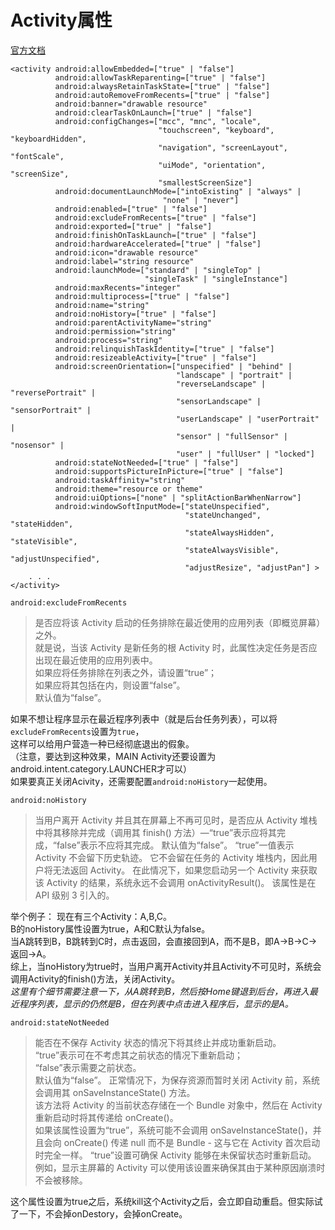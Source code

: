 ---
---

# Activity属性

[官方文档](https://developer.android.google.cn/guide/topics/manifest/activity-element?hl=zh-cn)

```
<activity android:allowEmbedded=["true" | "false"]
          android:allowTaskReparenting=["true" | "false"]
          android:alwaysRetainTaskState=["true" | "false"]
          android:autoRemoveFromRecents=["true" | "false"]
          android:banner="drawable resource"
          android:clearTaskOnLaunch=["true" | "false"]
          android:configChanges=["mcc", "mnc", "locale",
                                 "touchscreen", "keyboard", "keyboardHidden",
                                 "navigation", "screenLayout", "fontScale",
                                 "uiMode", "orientation", "screenSize",
                                 "smallestScreenSize"]
          android:documentLaunchMode=["intoExisting" | "always" |
                                  "none" | "never"]
          android:enabled=["true" | "false"]
          android:excludeFromRecents=["true" | "false"]
          android:exported=["true" | "false"]
          android:finishOnTaskLaunch=["true" | "false"]
          android:hardwareAccelerated=["true" | "false"]
          android:icon="drawable resource"
          android:label="string resource"
          android:launchMode=["standard" | "singleTop" |
                              "singleTask" | "singleInstance"]
          android:maxRecents="integer"
          android:multiprocess=["true" | "false"]
          android:name="string"
          android:noHistory=["true" | "false"]  
          android:parentActivityName="string"
          android:permission="string"
          android:process="string"
          android:relinquishTaskIdentity=["true" | "false"]
          android:resizeableActivity=["true" | "false"]
          android:screenOrientation=["unspecified" | "behind" |
                                     "landscape" | "portrait" |
                                     "reverseLandscape" | "reversePortrait" |
                                     "sensorLandscape" | "sensorPortrait" |
                                     "userLandscape" | "userPortrait" |
                                     "sensor" | "fullSensor" | "nosensor" |
                                     "user" | "fullUser" | "locked"]
          android:stateNotNeeded=["true" | "false"]
          android:supportsPictureInPicture=["true" | "false"]
          android:taskAffinity="string"
          android:theme="resource or theme"
          android:uiOptions=["none" | "splitActionBarWhenNarrow"]
          android:windowSoftInputMode=["stateUnspecified",
                                       "stateUnchanged", "stateHidden",
                                       "stateAlwaysHidden", "stateVisible",
                                       "stateAlwaysVisible", "adjustUnspecified",
                                       "adjustResize", "adjustPan"] >   
    . . .
</activity>
```

```
android:excludeFromRecents
```
> 是否应将该 Activity 启动的任务排除在最近使用的应用列表（即概览屏幕）之外。<br/>
就是说，当该 Activity 是新任务的根 Activity 时，此属性决定任务是否应出现在最近使用的应用列表中。<br/>
如果应将任务排除在列表之外，请设置“true”；<br/>
如果应将其包括在内，则设置“false”。<br/>
默认值为“false”。<br/>

如果不想让程序显示在最近程序列表中（就是后台任务列表），可以将`excludeFromRecents`设置为`true`，<br/>
这样可以给用户营造一种已经彻底退出的假象。<br/>
（注意，要达到这种效果，MAIN Activity还要设置为android.intent.category.LAUNCHER才可以）<br/>
如果要真正关闭Acivity，还需要配置`android:noHistory`一起使用。<br/>

```
android:noHistory
```
> 当用户离开 Activity 并且其在屏幕上不再可见时，是否应从 Activity 堆栈中将其移除并完成（调用其 finish() 方法）—“true”表示应将其完成，“false”表示不应将其完成。 默认值为“false”。
> “true”一值表示 Activity 不会留下历史轨迹。 它不会留在任务的 Activity 堆栈内，因此用户将无法返回 Activity。 在此情况下，如果您启动另一个 Activity 来获取该 Activity 的结果，系统永远不会调用 onActivityResult()。
> 该属性是在 API 级别 3 引入的。

举个例子：
现在有三个Activity：A,B,C。<br/>
B的noHistory属性设置为true，A和C默认为false。<br/>
当A跳转到B，B跳转到C时，点击返回，会直接回到A，而不是B，即A->B->C->返回->A。<br/>
综上，当noHistory为true时，当用户离开Activity并且Activity不可见时，系统会调用Activity的finish()方法，关闭Activity。<br/>
*这里有个细节需要注意一下，从A跳转到B，然后按Home键退到后台，再进入最近程序列表，显示的仍然是B，但在列表中点击进入程序后，显示的是A。*<br/>

```
android:stateNotNeeded
```
> 能否在不保存 Activity 状态的情况下将其终止并成功重新启动。<br/>
“true”表示可在不考虑其之前状态的情况下重新启动；<br/>
“false”表示需要之前状态。<br/>
默认值为“false”。
正常情况下，为保存资源而暂时关闭 Activity 前，系统会调用其 onSaveInstanceState() 方法。<br/>
该方法将 Activity 的当前状态存储在一个 Bundle 对象中，然后在 Activity 重新启动时将其传递给 onCreate()。 <br/>
如果该属性设置为“true”，系统可能不会调用 onSaveInstanceState()，并且会向 onCreate() 传递 null 而不是 Bundle - 这与它在 Activity 首次启动时完全一样。
“true”设置可确保 Activity 能够在未保留状态时重新启动。 <br/>
例如，显示主屏幕的 Activity 可以使用该设置来确保其由于某种原因崩溃时不会被移除。

这个属性设置为true之后，系统kill这个Activity之后，会立即自动重启。但实际试了一下，不会掉onDestory，会掉onCreate。
